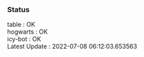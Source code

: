 ### Status


table : OK  
hogwarts : OK  
icy-bot : OK  
Latest Update : 2022-07-08 06:12:03.653563
